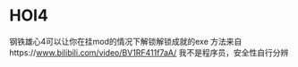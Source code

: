# HOI4
钢铁雄心4可以让你在挂mod的情况下解锁解锁成就的exe
方法来自https://www.bilibili.com/video/BV1RF411f7aA/
我不是程序员，安全性自行分辨
